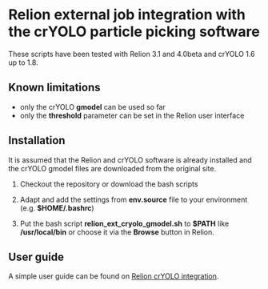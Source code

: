 # Relion external job integration with the crYOLO particle picking software

These scripts have been tested with Relion 3.1 and 4.0beta and crYOLO 1.6 up to 1.8.

## Known limitations

 * only the crYOLO **gmodel** can be used so far
 * only the **threshold** parameter can be set in the Relion user interface


## Installation

It is assumed that the Relion and crYOLO software is already installed and the crYOLO gmodel files are downloaded from the original site.

1. Checkout the repository or download the bash scripts

2. Adapt and add the settings from **env.source** file to your environment (e.g. **$HOME/.bashrc**)

3. Put the bash script **relion_ext_cryolo_gmodel.sh** to **$PATH** like **/usr/local/bin** or choose it via the **Browse** button in Relion.


## User guide

A simple user guide can be found on [Relion crYOLO integration](https://confluence.desy.de/display/CCS/Relion+3.1+crYOLO+integration).


